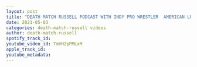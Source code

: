 ```yaml
---
layout: post
title: "DEATH MATCH RUSSELL PODCAST WITH INDY PRO WRESTLER  AMERICAN LUCHA CHAMPION MARVELOUS"
date: 2021-05-03
categories: death-match-russell videos
author: death-match-russell
spotify_track_id: 
youtube_video_id: TmVHZpPMLxM
apple_track_id: 
youtube_metadata: 
---
```

